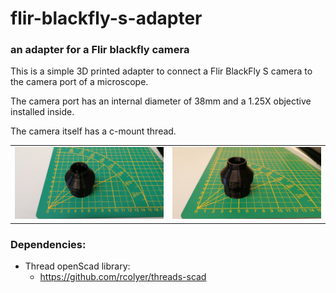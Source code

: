 # flir-blackfly-s-adapter

### an adapter for a Flir blackfly camera

This is a simple 3D printed adapter to connect a Flir BlackFly S camera to the camera port of a microscope.

The camera port has an internal diameter of 38mm and a 1.25X objective installed inside. 

The camera itself has a c-mount thread.

|||
|--|--|
|![](./IMG_20211006_150504.jpg)|![](./IMG_20211006_150507.jpg)|


### Dependencies:

- Thread openScad library:
  - https://github.com/rcolyer/threads-scad

